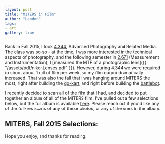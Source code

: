 ```yaml
---
layout: post
title: "MITERS in Film"
author: "Landon"
tags:
- art
gallery: true
---
```


Back in Fall 2015, I took [4.344](http://act.mit.edu/academic-program/courses/fall-2016/4-3445-advanced-photography-and-related-media-3/), Advanced Photography and Related Media. The class was so-so - at the time, I was more interested in the technical aspects of photography, and the following semester in [2.671](http://web.mit.edu/2.671/www/) (Measurement and Instrumentation), I [measured the MTF of a photographic lens]({{ "/assets/pdf/nikonLenses.pdf" }}). However, during 4.344 we were required to shoot about 1 roll of film per week, so my film output dramatically increased. That was also the fall that I was hanging around MITERS the most, right after building the [go-kart](http://rebecca.li/frozen-chainsaw-massacre/), and right before building the [battlebot](http://combat-robotics.mit.edu/buildlog/).

I recently decided to scan all of the film that I had, and decided to put together an album of all of the MITERS film. I've pulled out a few selections below, but the full album is available [here](https://photos.app.goo.gl/nDXkRMGPtdgUk17k7). Please reach out if you'd like any of the full-res scans of any of these photos, or any of the ones in the album.


## MITERS, Fall 2015 Selections:

<div class="gallery">
<figure name="1"></figure>
<figure name="2"></figure>
<figure name="3"></figure>
<figure name="4"></figure>
<figure name="5"></figure>
<figure name="6"></figure>
<figure name="7"></figure>
<figure name="8"></figure>
<figure name="9"></figure>
<figure name="10"></figure>
<figure name="11"></figure>
<figure name="12"></figure>
<figure name="13"></figure>
<figure name="14"></figure>
<figure name="15"></figure>
<figure name="16"></figure>
<figure name="17"></figure>
<figure name="18"></figure>
<figure name="19"></figure>
<figure name="20"></figure>
<figure name="21"></figure>
<figure name="22"></figure>
<figure name="23"></figure>
<figure name="24"></figure>
<figure name="25"></figure>
<figure name="26"></figure>
<figure name="27"></figure>
</div>

Hope you enjoy, and thanks for reading.